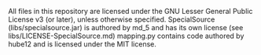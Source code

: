 All files in this repository are licensed under the GNU Lesser General Public License v3 (or later), unless otherwise specified.
SpecialSource (libs/specialsource.jar) is authored by md_5 and has its own license (see libs/LICENSE-SpecialSource.md)
mapping.py contains code authored by hube12 and is licensed under the MIT license.
